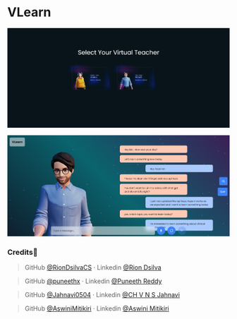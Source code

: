 # VLearn


![ex_1](./img/inf_1.png)



![ex_2](./img/inf_2.png)

### Credits💫

>GitHub [@RionDsilvaCS](https://github.com/RionDsilvaCS)  ·  Linkedin [@Rion Dsilva](https://www.linkedin.com/in/rion-dsilva-043464229/)

>GitHub [@puneethx](https://github.com/puneethx)        ·  Linkedin [@Puneeth Reddy](https://www.linkedin.com/in/puneeth-reddy-75069824b/)

>GitHub [@Jahnavi0504](https://github.com/Jahnavi0504)        ·  Linkedin [@CH V N S Jahnavi](https://www.linkedin.com/in/ch-v-n-s-jahnavi-51a8ab259/)

>GitHub [@AswiniMitikiri](https://github.com/AswiniMitikiri)        ·  Linkedin [@Aswini Mitikiri](https://www.linkedin.com/in/aswini-mitikiri-068a2a245/)
